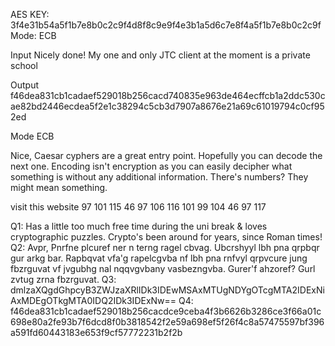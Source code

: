 AES KEY: 3f4e31b54a5f1b7e8b0c2c9f4d8f8c9e9f4e3b1a5d6c7e8f4a5f1b7e8b0c2c9f
Mode: ECB

Input
Nicely done! My one and only JTC client at the moment is a private school

Output
f46dea831cb1cadaef529018b256cacd740835e963de464ecffcb1a2ddc530cae82bd2446ecdea5f2e1c38294c5cb3d7907a8676e21a69c61019794c0cf952ed

Mode ECB



Nice, Caesar cyphers are a great entry point. Hopefully you can decode the next one. Encoding isn't encryption as you can easily decipher what something is without any additional information. There's numbers? They might mean something.

visit this website 97 101 115 46 97 106 116 101 99 104 46 97 117

Q1: Has a little too much free time during the uni break & loves cryptographic puzzles. Crypto's been around for years, since Roman times!
Q2: Avpr, Pnrfne plcuref ner n terng ragel cbvag. Ubcrshyyl lbh pna qrpbqr gur arkg bar. Rapbqvat vfa'g rapelcgvba nf lbh pna rnfvyl qrpvcure jung fbzrguvat vf jvgubhg nal nqqvgvbany vasbezngvba. Gurer'f ahzoref? Gurl zvtug zrna fbzrguvat.
Q3: dmlzaXQgdGhpcyB3ZWJzaXRlIDk3IDEwMSAxMTUgNDYgOTcgMTA2IDExNiAxMDEgOTkgMTA0IDQ2IDk3IDExNw==
Q4: f46dea831cb1cadaef529018b256cacdce9ceba4f3b6626b3286ce3f66a01c698e80a2fe93b7f6dcd8f0b3818542f2e59a698ef5f26f4c8a57475597bf396a591fd60443183e653f9cf57772231b2f2b
